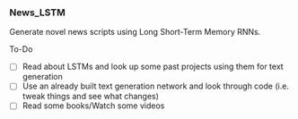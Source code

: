 ### News_LSTM

Generate novel news scripts using Long Short-Term Memory RNNs.


To-Do
  - [ ] Read about LSTMs and look up some past projects using them for text generation
  - [ ] Use an already built text generation network and look through code (i.e. tweak things and see what changes)
  - [ ] Read some books/Watch some videos

